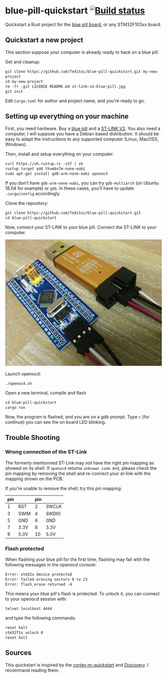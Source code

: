 # blue-pill-quickstart [![Build status](https://travis-ci.org/TeXitoi/blue-pill-quickstart.svg?branch=master)](https://travis-ci.org/TeXitoi/blue-pill-quickstart)

Quickstart a Rust project for the [blue pill board](https://wiki.stm32duino.com/index.php?title=Blue_Pill), or any STM32F103xx board.

## Quickstart a new project

This section suppose your computer is already ready to hack on a blue pill.

Get and cleanup:

```shell
git clone https://github.com/TeXitoi/blue-pill-quickstart.git my-new-project
cd my-new-project
rm -fr .git LICENSE README.md st-link-v2-blue-pill.jpg
git init
```

Edit `Cargo.toml` for author and project name, and you're ready to go.

## Setting up everything on your machine

First, you need hardware. Buy a [blue pill](https://www.aliexpress.com/w/wholesale-stm32f103c8t6.html?&SortType=total_tranpro_desc) and a [ST-LINK V2](https://www.aliexpress.com/w/wholesale-st-link-v2.html?SortType=total_tranpro_desc). You also need a computer, I will suppose you have a Debian based distribution. It should be easy to adapt the instructions to any supported computer (Linux, MacOSX, Windows).

Then, install and setup everything on your computer:

```shell
curl https://sh.rustup.rs -sSf | sh
rustup target add thumbv7m-none-eabi
sudo apt-get install gdb-arm-none-eabi openocd
```

If you don't have `gdb-arm-none-eabi`, you can try `gdb-multiarch` (on Ubuntu 18.04 for example) or `gdb`. In these cases, you'll have to update `.cargo/config` accordingly.

Clone the repository:

```shell
git clone https://github.com/TeXitoi/blue-pill-quickstart.git
cd blue-pill-quickstart
```

Now, connect your ST-LINK to your blue pill. Connect the ST-LINK to your computer.

![ST-LINK V2 to blue pill](st-link-v2-blue-pill.jpg)

Launch openocd:

```shell
./openocd.sh
```
 
Open a new terminal, compile and flash

```shell
cd blue-pill-quickstart
cargo run
```

Now, the program is flashed, and you are on a gdb prompt. Type `c` (for continue) you can see the on board LED blinking.

## Trouble Shooting

### Wrong connection of the ST-Link

The formerly mentionned ST-Link may not have the right pin mapping as showed on its shell. If `openocd` returns `unknown code 0x9`, please check the pin mapping by removing the shell and re-connect your st-link with the mapping shown on the PCB.

If you're unable to remove the shell, try this pin mapping:

|pin|      |pin|       | 
|---|------|---|-------|
| 1 | RST  | 2 | SWCLK |
| 3 | SWIM | 4 | SWDIO |
| 5 | GND  | 6 | GND   |
| 7 | 3.3V | 8 | 3.3V  |
| 9 | 5.0V |10 | 5.0V  |

### Flash protected

When flashing your blue pill for the first time, flashing may fail with the following messages in the openocd console:

```
Error: stm32x device protected
Error: failed erasing sectors 0 to 23
Error: flash_erase returned -4
```

This means your blue pill's flash is protected. To unlock it, you can connect to your openocd session with:

```shell
telnet localhost 4444
```

and type the following commands:

```
reset halt
stm32f1x unlock 0
reset halt
```

## Sources

This quickstart is inspired by the [cortex-m-quickstart](https://github.com/japaric/cortex-m-quickstart) and [Discovery](https://rust-embedded.github.io/discovery/). I recommand reading them.
